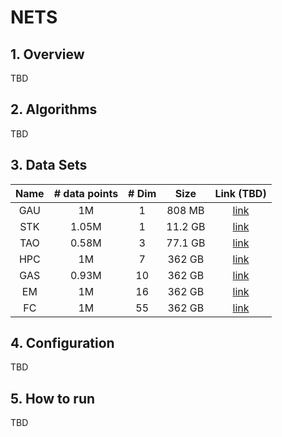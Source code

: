 # NETS

## 1. Overview
TBD

## 2. Algorithms
TBD

## 3. Data Sets
| Name    | # data points  | # Dim    | Size    | Link (TBD)     |
| :-----: | :------------: | :------: |:-------:|:--------------:|
| GAU     | 1M             | 1        | 808 MB  |[link](http://) |
| STK     | 1.05M          | 1        | 11.2 GB |[link](http://) |
| TAO     | 0.58M          | 3        | 77.1 GB |[link](http://) |
| HPC     | 1M             | 7        | 362 GB  |[link](http://) |
| GAS     | 0.93M          | 10       | 362 GB  |[link](http://) |
| EM      | 1M             | 16       | 362 GB  |[link](http://) |
| FC      | 1M             | 55       | 362 GB  |[link](http://) |

## 4. Configuration
TBD

## 5. How to run
TBD
